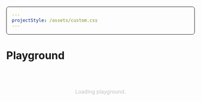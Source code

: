```yaml
---
projectStyle: /assets/custom.css
---
```


# Playground

<style>


.pg-container{
    display: none; 
}
.loader{
    text-align: center; padding: 4vw;
    display: flex; align-items: center; justify-content: center;
    animation: loaderr 3s infinite;
}
.loader::after{
    content: "";
    animation: dotss 3s infinite;
}
@keyframes loaderr {
    0%,100%{
        opacity: 0.25;
    }
    50%{
        opacity: 0.75;
    }
}
@keyframes dotss{
    0%{
        content: "."
    }
    25%{
        content: ".."
    }
    50%{
        content: "..."
    }
    75%{
        content: ".."
    }
}

pre{
    border: 1px solid currentColor;
    padding: 1em; 
    border-radius: 0.5em;
}
.input{
    display: flex; align-items: center; justify-content: space-between;
}
.input input,
.input select{
    width: 50%;
    padding: 1em;
    border: 1px solid currentColor;
    border-radius: 0.5em;
    margin: 0;
}
small{
    opacity: .5;
    font-size: .8em;
    line-height: 1.5;
    display: block; 
}

</style>

<script type="module">


    setTimeout(()=>{
        app.mount()
    },1000);

    import { createApp, reactive } from 'https://unpkg.com/petite-vue?module'  
    import prettier from "https://unpkg.com/prettier@2.8.1/esm/standalone.mjs";
    import parserBabel from "https://unpkg.com/prettier@2.8.1/esm/parser-babel.mjs";
    import { useBemm, generateBemm } from  'https://unpkg.com/bemm@1.0.2/dist/module/index.mjs'


    const state = reactive({
        block: 'Block',
        element: 'Element',
        modifier: 'Modifier',
        settings: {
            kebabCase: true,
            return: "auto",
            prefix: {
                element: "__",
                modifier: "--"
            }
        },
        loaded: false
    })

    const toValue = (input) => {          
        if(input){
            if(typeof input == "string"){
                return `"${input}"`;
           } else {
                if(input.length == 1){
                    return `"${input[0]}"`;
                }
                return `[${input.map((m)=>`"${m}"`).join(',')}]`;
            }
        } else {
            return null;
        }
    }

    const cleanUp = (input) => {
        return input ? input.replaceAll(' ',',').split(',').filter((v)=>v!==undefined || v !== null || v !== "") : [];
    }

    const toStringIfNeeded = (input) => {
        if(input.length == 0) return '';
        if(input.length == 1){ return input[0] } else return input;
    }

    const toElement = (input) => {
        return input.replaceAll(' ','');
    }

    const app = createApp({
        state,
        get elements(){
            return cleanUp(state.element);
        },
        get modifiers(){
            return cleanUp(state.modifier)
        },
        get code(){

            const elms = toValue(toElement(state.element))
            const mods = toValue(cleanUp(state.modifier));

            let init = `const bemm = useBemm('${state.block}')`;

            const defaultSettings = {
                kebabCase: true,
                return: "auto",
                prefix: {
                    element: "__",
                    modifier: "--"
                }
            }

            if(JSON.stringify(defaultSettings) !== JSON.stringify(state.settings)){
                let customSettings = [];
                let customPrefix = [];
                
                if(defaultSettings.kebabCase !== state.settings.kebabCase){
                    customSettings.push(`kebabCase: ${state.settings.kebabCase}`);
                }
                if(defaultSettings.return !== state.settings.return){
                    customSettings.push(`return: "${state.settings.return}"`);
                }
                if(defaultSettings.prefix.element !== state.settings.prefix.element){
                    customPrefix.push(`element: "${state.settings.prefix.element}"`);
                }
                if(defaultSettings.prefix.modifier !== state.settings.prefix.modifier){                        
                    customPrefix.push(`element: "${state.settings.prefix.modifier}"`);
                }
               
               init = `const bemm = useBemm('${state.block}',{
                    ${customSettings.length ? customSettings.join(',') : ``}
                    ${customSettings.length && customPrefix.length ? `,` : ``}
                    ${customPrefix.length ? `prefix: { ${customPrefix.join(',')} }` : ``}
                })`
            }

            let code = ``;

            if(state.element && state.modifier){
                code = `${init}
                bemm(${elms}, ${mods});`
            } else if(state.element){
                code =  `${init}
                bemm(${elms});`
            } else if(state.modifier){
                code =  `${init}
                bemm('', ${mods});`
            } else {
               code =  `${init}
               bemm();`
            }
// return code;

            state.loaded = true;

            return prettier.format(code,{
                parser: "babel",
                plugins: [parserBabel],
            })
        },
        get result(){

            const bemm = useBemm(state.block, state.settings);
            const elms = toElement(state.element);
            const mods = cleanUp(state.modifier);

            console.log('updatinggggg', state.settings, bemm())

            if (elms.length && mods.length) {
                return bemm(toStringIfNeeded(elms), mods);
            } else if(elms.length) {
                return bemm(toStringIfNeeded(elms));
            } else if(mods.length){
                return bemm('', mods);
            } else {
                return bemm();
            }
       }
    });
</script>

<div v-scope>
    <div class="pg-container" :style="state.loaded ? `display: block`:  ``">
        <h4>Code</h4>
        <pre><code>{{code}}</code></pre>
        <br>
        <h4>Result</h4>
        <pre><code>{{result}}</code></pre>
        <div class="row">
            <div class="column">
                <h4>Input</h4>
                <br>
                <div class="input">
                    <label>Block</label>
                    <input type="text" v-model="state.block" />
                </div>
                <div class="input">
                    <label>Element</label>
                    <input type="text" v-model="state.element" />
                </div>
                <div class="input">
                    <label>modifier</label>
                    <input type="text" v-model="state.modifier" />
                </div>
                <template v-if="modifiers.length > 1">
                <ul><li v-for="mod in modifiers">{{mod}}</li></ul>
                </template>
            </div>
            <div class="column">
                <h4>Settings</h4>
                <br>
                <div class="input input--checkbox">
                    <label for="kebab">toKebabCase</label>
                    <input name="kebab" id="kebab" type="checkbox" v-model="state.settings.kebabCase" />
                </div>
                <small>The toKebabCase option is enabled by default in the classNames utility function. This option converts all strings to kebab case, ensuring that the resulting classes are always lowercase and don't have spaces. If you prefer to use a different naming convention, you can turn off this option and use your own naming scheme.</small>
                <div class="input">
                    <label>Return</label>
                    <select v-model="state.settings.return">
                        <option value="array">Array</option>
                        <option value="string">String</option>
                        <option value="auto">Auto</option>
                    </select>
                </div>
                <small>By default, the classNames utility function returns a string when there is only one class and an array of strings when there are multiple classes. While this behavior is suitable for some libraries, it may not work for all. For example, React always expects a string, so you would need to explicitly define the return value as a string to ensure consistent behavior.</small>
                <div class="input">
                    <label>prefix Element</label>
                    <input type="text" v-model="state.settings.prefix.element" />
                </div>
                <div class="input">
                    <label>prefix Modifier</label>
                    <input type="text" v-model="state.settings.prefix.modifier" />
                </div>
            </div>
        </div>
    </div>
    <div class="loader" v-if="!state.loaded">
        <p>Loading playground</p>
    </div>
</div>
